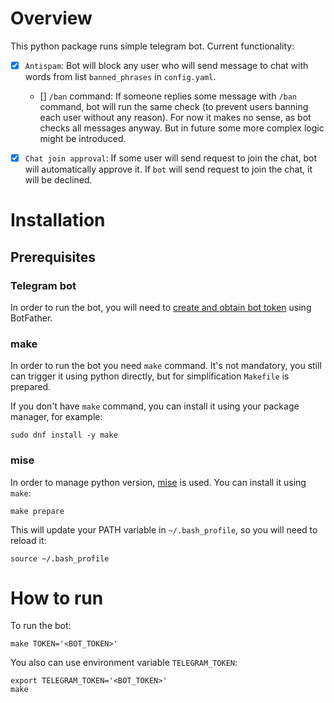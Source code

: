 # Overview

This python package runs simple telegram bot. Current functionality:

- [x] `Antispam`: Bot will block any user who will send message to chat with words from list `banned_phrases` in `config.yaml`. 
  - [] `/ban` command: If someone replies some message with `/ban` command,  bot will run the same check (to prevent users banning each user without any reason). For now it makes no sense, as bot checks all messages anyway. But in future some more complex logic might be introduced.
- [x] `Chat join approval`: If some user will send request to join the chat, bot will automatically approve it. If `bot` will send request to join the chat, it will be declined.


# Installation

## Prerequisites

### Telegram bot

In order to run the bot, you will need to [create and obtain bot token][2] using BotFather.

### make

In order to run the bot you need `make` command. It's not mandatory, you still can trigger it using python directly, but for simplification `Makefile` is prepared.

If you don't have `make` command, you can install it using your package manager, for example:

```
sudo dnf install -y make
```

### mise

In order to manage python version, [mise][1] is used. You can install it using `make`:

```
make prepare
```

This will update your PATH variable in `~/.bash_profile`, so you will need to reload it:

```
source ~/.bash_profile
```


# How to run

To run the bot:

```
make TOKEN='<BOT_TOKEN>'
```

You also can use environment variable `TELEGRAM_TOKEN`:

```
export TELEGRAM_TOKEN='<BOT_TOKEN>'
make
```


[1]: https://mise.jdx.dev/
[2]: https://core.telegram.org/bots/tutorial#obtain-your-bot-token